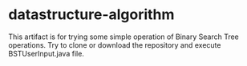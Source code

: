 # datastructure-algorithm

This artifact is for trying some simple operation of Binary Search Tree operations. Try to clone or download the repository and execute BSTUserInput.java file.
